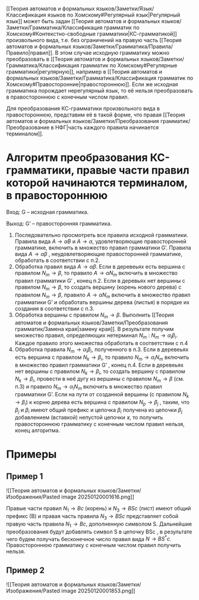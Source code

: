 [[Теория автоматов и формальных языков/Заметки/Язык/Классификация языков по Хомскому#Регулярный язык|Регулярный язык]] может быть задан [[Теория автоматов и формальных языков/Заметки/Грамматика/Классификация грамматик по Хомскому#Контекстно-свободные грамматики|КС-грамматикой]] произвольного вида, т.е. без ограничений на правую часть [[Теория автоматов и формальных языков/Заметки/Грамматика/Правила/Правило|правил]]. В этом случае исходную грамматику можно преобразовать в [[Теория автоматов и формальных языков/Заметки/Грамматика/Классификация грамматик по Хомскому#Регулярные грамматики|регулярную]], например в [[Теория автоматов и формальных языков/Заметки/Грамматика/Классификация грамматик по Хомскому#Правосторонние|правостороннюю]]. Если же исходная грамматика порождает нерегулярный язык, то её нельзя преобразовать в правостороннюю с конечным числом правил.

Для преобразования КС-грамматики произвольного вида в правостороннюю, представим её в такой форме, что правая [[Теория автоматов и формальных языков/Заметки/Преобразования грамматик/Преобразование в НФГ|часть каждого правила начинается терминалом]].

# Алгоритм преобразования КС-грамматики, правые части правил которой начинаются терминалом, в правостороннюю
Вход: G – исходная грамматика. 

Выход: G’ – правосторонняя грамматика.
1. Последовательно просмотреть все правила исходной грамматики. Правила вида $A \rightarrow \alpha B$ и $A \rightarrow \alpha$, удовлетворяющие правосторонней грамматике, включить в множество правил грамматики G’. Правила вида $А \rightarrow \alpha \beta$ , неудовлетворяющие правосторонней грамматике, обработать в соответствии с п.2.
2. Обработка правил вида $А \rightarrow \alpha \beta$. Если в деревеьях есть вершина с правилом $N_m \rightarrow \beta$, то правило $A \rightarrow \alpha N_m$ включить в множество правил грамматики G’ , конец п.2. Если в деревьях нет вершины с правилом $N_m \rightarrow \beta$, то создать вершину (корень нового дерева) с правилом $N_m \rightarrow \beta$, правило $A \rightarrow \alpha N_m$ включить в множество правил грамматики G’ и обработать вершины дерева (листья) в порядке их создания в соответствии с п.3.
3. Обработка вершины с правилом $N_m \rightarrow \beta$. Выполнить [[Теория автоматов и формальных языков/Заметки/Преобразования грамматик/Замена края|замену края]]. В результате получим множество правил, определяющих нетерминал $N_m$ : $N_m \rightarrow \alpha_i \beta_i$. Каждое правило этого множества обработать в соответствии с п.4
4. Обработка правила $N_m \rightarrow \alpha_i \beta_i$, полученного в п.3. Если в деревеьях есть вершина с правилом $N_k \rightarrow \beta_i$, то правило $N_m \rightarrow \alpha_i N_m$ включить в множество правил грамматики G’ , конец п.4. Если в деревеьях нет вершины с правилом $N_k \rightarrow \beta_i$, то создать вершину с правилом $N_k \rightarrow \beta_i$, провести в неё дугу из вершины с правилом $N_m \rightarrow \beta$ (см. п.3) и правило $N_m \rightarrow \alpha_i N_m$ включить в множество правил грамматики G’. Если на пути от созданной вершины (с правилом $N_k \rightarrow \beta_i$) к корню дерева есть вершина с правилом $N_p \rightarrow \beta_j$ , таким, что $\beta_j$ и $\beta_i$ имеют общий префикс и цепочка $\beta_i$ получена из цепочки $\beta_j$ добавлением (вставкой) непустой цепочки $\varkappa$, то получить правостороннюю грамматику с конечным числом правил нельзя, конец алгоритма.

# Примеры
## Пример 1
![[Теория автоматов и формальных языков/Заметки/Изображения/Pasted image 20250120001616.png]]

Правые части правил $N_1 \rightarrow Bc$ (корень) и $N_3 \rightarrow BSc$ (лист) имеют общий префикс (В) и правая часть правила $N_3 \rightarrow BSc$ представляет собой правую часть правила $N_1 \rightarrow Bc$, дополненную символом S. Дальнейшие преобразования будут добавлять символ S в цепочку BSc , в результате чего будем получать бесконечное число правил вида $N \rightarrow BS^*c$. Правостороннюю грамматику с конечным числом правил получить нельзя.
## Пример 2
![[Теория автоматов и формальных языков/Заметки/Изображения/Pasted image 20250120001853.png]]